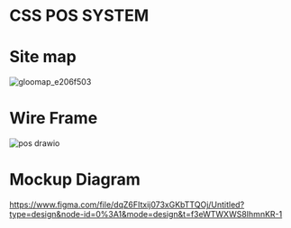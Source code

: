 # CSS POS SYSTEM

  # Site map

![gloomap_e206f503](https://github.com/SameeraMS/Css-Assignment-6/assets/137902086/459c7b61-8e0a-4eb8-b0c3-8d31681c265e)

# Wire Frame

![pos drawio](https://github.com/SameeraMS/Css-Assignment-6/assets/137902086/f1302a48-4b82-4d68-815a-df63a291d61f)


# Mockup Diagram 

https://www.figma.com/file/dqZ6FItxij073xGKbTTQOj/Untitled?type=design&node-id=0%3A1&mode=design&t=f3eWTWXWS8IhmnKR-1
